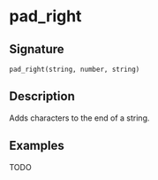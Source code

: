 # pad_right

## Signature

`pad_right(string, number, string)`

## Description

Adds characters to the end of a string.

## Examples

TODO
